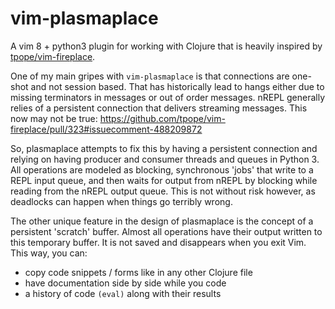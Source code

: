 # vim-plasmaplace
A vim 8 + python3 plugin for working with Clojure that is heavily inspired by [tpope/vim-fireplace](https://github.com/tpope/vim-fireplace).

One of my main gripes with `vim-plasmaplace` is that connections are one-shot and not session based. That has historically lead to hangs either due to missing terminators in messages or out of order messages. nREPL generally relies of a persistent connection that delivers streaming messages. This now may not be true: https://github.com/tpope/vim-fireplace/pull/323#issuecomment-488209872

So, plasmaplace attempts to fix this by having a persistent connection and relying on having producer and consumer threads and queues in Python 3. All operations are modeled as blocking, synchronous 'jobs' that write to a REPL input queue, and then waits for output from nREPL by blocking while reading from the nREPL output queue. This is not without risk however, as deadlocks can happen when things go terribly wrong.

The other unique feature in the design of plasmaplace is the concept of a persistent 'scratch' buffer. Almost all operations have their output written to this temporary buffer. It is not saved and disappears when you exit Vim. This way, you can:
* copy code snippets / forms like in any other Clojure file
* have documentation side by side while you code
* a history of code `(eval)` along with their results
